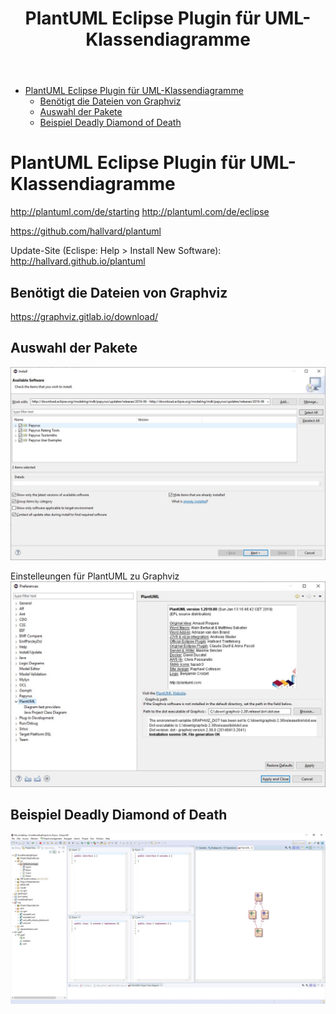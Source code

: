 ﻿---
layout: post
title: PlantUML Eclipse Plugin für UML-Klassendiagramme
categories: [IDE]
tags: [IDE, Eclipse, plugin, UML, plantuml]
--- 
- [PlantUML Eclipse Plugin für UML-Klassendiagramme](#plantuml-eclipse-plugin-für-uml-klassendiagramme)
  - [Benötigt die Dateien von Graphviz](#benötigt-die-dateien-von-graphviz)
  - [Auswahl der Pakete](#auswahl-der-pakete)
  - [Beispiel Deadly Diamond of Death](#beispiel-deadly-diamond-of-death)

# PlantUML Eclipse Plugin für UML-Klassendiagramme

<http://plantuml.com/de/starting>
<http://plantuml.com/de/eclipse>

<https://github.com/hallvard/plantuml>

Update-Site (Eclispe: Help > Install New Software):
<http://hallvard.github.io/plantuml>


## Benötigt die Dateien von Graphviz 

<https://graphviz.gitlab.io/download/>


## Auswahl der Pakete 
![plantuml Pakete](../pic/capture_004_17072019_161049.jpg)

Einstelleungen für PlantUML zu Graphviz 
![Properties](../pic/capture_005_17072019_162027.jpg)

## Beispiel Deadly Diamond of Death 

![Deadly diamond of death](../pic/capture_007_17072019_162425.jpg)
